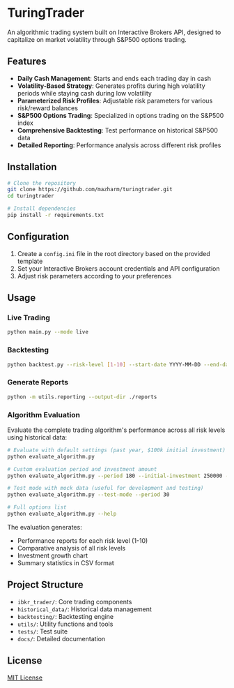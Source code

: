 # TuringTrader

An algorithmic trading system built on Interactive Brokers API, designed to capitalize on market volatility through S&P500 options trading.

## Features

- **Daily Cash Management**: Starts and ends each trading day in cash
- **Volatility-Based Strategy**: Generates profits during high volatility periods while staying cash during low volatility
- **Parameterized Risk Profiles**: Adjustable risk parameters for various risk/reward balances
- **S&P500 Options Trading**: Specialized in options trading on the S&P500 index
- **Comprehensive Backtesting**: Test performance on historical S&P500 data
- **Detailed Reporting**: Performance analysis across different risk profiles

## Installation

```bash
# Clone the repository
git clone https://github.com/mazharm/turingtrader.git
cd turingtrader

# Install dependencies
pip install -r requirements.txt
```

## Configuration

1. Create a `config.ini` file in the root directory based on the provided template
2. Set your Interactive Brokers account credentials and API configuration
3. Adjust risk parameters according to your preferences

## Usage

### Live Trading

```bash
python main.py --mode live
```

### Backtesting

```bash
python backtest.py --risk-level [1-10] --start-date YYYY-MM-DD --end-date YYYY-MM-DD
```

### Generate Reports

```bash
python -m utils.reporting --output-dir ./reports
```

### Algorithm Evaluation

Evaluate the complete trading algorithm's performance across all risk levels using historical data:

```bash
# Evaluate with default settings (past year, $100k initial investment)
python evaluate_algorithm.py

# Custom evaluation period and investment amount
python evaluate_algorithm.py --period 180 --initial-investment 250000 --output-dir ./my_evaluation

# Test mode with mock data (useful for development and testing)
python evaluate_algorithm.py --test-mode --period 30

# Full options list
python evaluate_algorithm.py --help
```

The evaluation generates:
- Performance reports for each risk level (1-10)
- Comparative analysis of all risk levels
- Investment growth chart
- Summary statistics in CSV format

## Project Structure

- `ibkr_trader/`: Core trading components
- `historical_data/`: Historical data management
- `backtesting/`: Backtesting engine
- `utils/`: Utility functions and tools
- `tests/`: Test suite
- `docs/`: Detailed documentation

## License

[MIT License](LICENSE)
